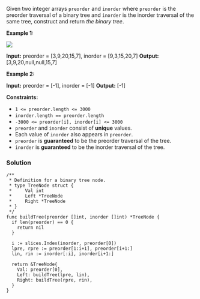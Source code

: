 Given two integer arrays `preorder` and `inorder` where `preorder` is the preorder traversal of a binary tree and `inorder` is the inorder traversal of the same tree, construct and return _the binary tree_.

**Example 1:**

![](https://assets.leetcode.com/uploads/2021/02/19/tree.jpg)

**Input:** preorder = [3,9,20,15,7], inorder = [9,3,15,20,7]
**Output:** [3,9,20,null,null,15,7]

**Example 2:**

**Input:** preorder = [-1], inorder = [-1]
**Output:** [-1]

**Constraints:**

- `1 <= preorder.length <= 3000`
- `inorder.length == preorder.length`
- `-3000 <= preorder[i], inorder[i] <= 3000`
- `preorder` and `inorder` consist of **unique** values.
- Each value of `inorder` also appears in `preorder`.
- `preorder` is **guaranteed** to be the preorder traversal of the tree.
- `inorder` is **guaranteed** to be the inorder traversal of the tree.

### Solution
```
/**
 * Definition for a binary tree node.
 * type TreeNode struct {
 *     Val int
 *     Left *TreeNode
 *     Right *TreeNode
 * }
 */
func buildTree(preorder []int, inorder []int) *TreeNode {
  if len(preorder) == 0 {
    return nil
  }

  i := slices.Index(inorder, preorder[0])
  lpre, rpre := preorder[1:i+1], preorder[i+1:]
  lin, rin := inorder[:i], inorder[i+1:]

  return &TreeNode{
    Val: preorder[0],
    Left: buildTree(lpre, lin),
    Right: buildTree(rpre, rin),
  }
}
```
